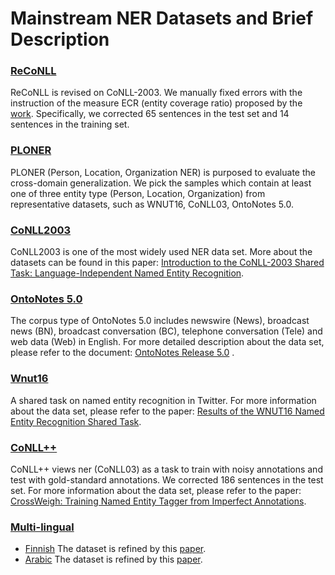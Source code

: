 # Mainstream NER Datasets and Brief Description

### [ReCoNLL](https://github.com/pfliu-nlp/Named-Entity-Recognition-NER-Papers/tree/master/ner_dataset/ReCoNLL)
ReCoNLL is revised on CoNLL-2003. We manually fixed errors with the instruction of the measure ECR (entity coverage ratio) proposed by the [work](http://pfliu.com/InterpretNER/rethink-ner.pdf). Specifically, we corrected 65 sentences in the test set and 14 sentences in the training set. 

### [PLONER](https://github.com/pfliu-nlp/Named-Entity-Recognition-NER-Papers/tree/master/ner_dataset/PLONER)
PLONER (Person, Location, Organization NER) is purposed to evaluate the cross-domain generalization. We pick the samples which contain at least one of three entity type (Person, Location, Organization) from representative datasets, such as WNUT16, CoNLL03, OntoNotes 5.0. 

### [CoNLL2003](https://github.com/pfliu-nlp/Named-Entity-Recognition-NER-Papers/tree/master/ner_dataset/CoNLL2003)
CoNLL2003 is  one of the most widely used NER data set. More about the datasets can be found in this paper: [Introduction to the CoNLL-2003 Shared Task: Language-Independent Named Entity Recognition](https://www.aclweb.org/anthology/W03-0419.pdf).

### [OntoNotes 5.0](https://catalog.ldc.upenn.edu/LDC2013T19)
The corpus type of OntoNotes 5.0 includes newswire (News), broadcast news (BN), broadcast conversation (BC), telephone conversation (Tele) and web data (Web) in English. For more detailed description about the data set, please refer to the document: [OntoNotes Release 5.0](https://catalog.ldc.upenn.edu/docs/LDC2013T19/OntoNotes-Release-5.0.pdf) .

### [Wnut16](https://github.com/pfliu-nlp/Named-Entity-Recognition-NER-Papers/tree/master/ner_dataset/Wnut16)
A shared task on named entity recognition in Twitter.  For more information about the data set, please refer to the paper: [Results of the WNUT16 Named Entity Recognition Shared Task](https://www.aclweb.org/anthology/W16-3919.pdf).

### [CoNLL++](https://github.com/pfliu-nlp/Named-Entity-Recognition-NER-Papers/tree/master/ner_dataset/CoNLL++)
CoNLL++ views ner (CoNLL03) as a task to train with noisy annotations and test with gold-standard annotations. We corrected 186 sentences in the test set. For more information about the data set, please refer to the paper: [CrossWeigh: Training Named Entity Tagger from Imperfect Annotations](https://www.aclweb.org/anthology/D19-1519.pdf).


### [Multi-lingual](https://github.com/pfliu-nlp/Named-Entity-Recognition-NER-Papers/tree/master/ner_dataset/)
* [Finnish](https://github.com/pfliu-nlp/Named-Entity-Recognition-NER-Papers/tree/master/ner_dataset/multilingual/fi) The dataset is refined by this [paper](https://arxiv.org/pdf/1911.09812.pdf).
* [Arabic](https://github.com/pfliu-nlp/Named-Entity-Recognition-NER-Papers/tree/master/ner_dataset/multilingual/ar) The dataset is refined by this [paper](https://arxiv.org/pdf/1911.09812.pdf).
